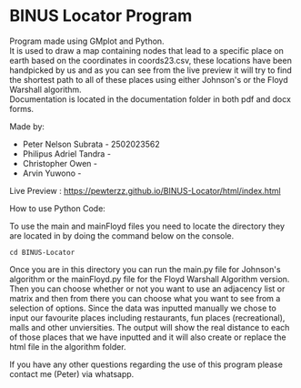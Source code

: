 # BINUS Locator Program  

Program made using GMplot and Python.  
It is used to draw a map containing nodes that lead to a specific place on earth based on the coordinates in coords23.csv, these locations have been handpicked by us and as you can see from the live preview it will try to find the shortest path to all of these places using either Johnson's or the Floyd Warshall algorithm.  
Documentation is located in the documentation folder in both pdf and docx forms.

Made by:
- Peter Nelson Subrata - 2502023562
- Philipus Adriel Tandra -
- Christopher Owen -
- Arvin Yuwono -

Live Preview : https://pewterzz.github.io/BINUS-Locator/html/index.html

How to use Python Code:  

To use the main and mainFloyd files you need to locate the directory they are located in by doing the command below on the console.
```
cd BINUS-Locator
```  
Once you are in this directory you can run the main.py file for Johnson's algorithm or the mainFloyd.py file for the Floyd Warshall Algorithm version.  
Then you can choose whether or not you want to use an adjacency list or matrix and then from there you can choose what you want to see from a selection of options.
Since the data was inputted manually we chose to input our favourite places including restaurants, fun places (recreational), malls and other unviersities. The output will show the real distance to each of those places that we have inputted and it will also create or replace the html file in the algorithm folder.

If you have any other questions regarding the use of this program please contact me (Peter) via whatsapp.
